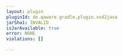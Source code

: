 ```yaml
---
layout: plugin
pluginId: de.qaware.gradle.plugin.xsd2java
jarSha1: INVALID
isJarAvailable: true
error: NONE
violations: []

---
```

